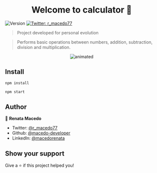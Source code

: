 <h1 align="center">Welcome to calculator 👋</h1>
<p>
  <img alt="Version" src="https://img.shields.io/badge/version-0.1.0-blue.svg?cacheSeconds=2592000" />
  <a href="https://twitter.com/r_macedo77" target="_blank">
    <img alt="Twitter: r_macedo77" src="https://img.shields.io/twitter/follow/r_macedo77.svg?style=social" />
  </a>
</p>

> Project developed for personal evolution

> Performs basic operations between numbers, addition, subtraction, division and multiplication.

<p align="center">
  <img src="files_readme/calculator-gif.gif" alt="animated" />
</p>

## Install

```sh
npm install
```

```sh
npm start
```

## Author

👤 **Renata Macedo**

- Twitter: [@r_macedo77](https://twitter.com/r_macedo77)
- Github: [@macedo-developer](https://github.com/macedo-developer)
- LinkedIn: [@macedorenata](https://linkedin.com/in/macedorenata)

## Show your support

Give a ⭐️ if this project helped you!
